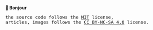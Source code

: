 <strong>👋 Bonjour</strong>

<samp>
  the source code follows the <a href="./LICENSE.md">MIT</a> license,
  <br>
  articles, images follows the <a href="https://creativecommons.org/licenses/by-nc-sa/4.0/">CC BY-NC-SA 4.0</a> license.
</samp>
